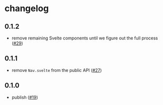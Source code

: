 # changelog

## 0.1.2

- remove remaining Svelte components until we figure out the full process
  ([#29](https://github.com/feltcoop/felt/pull/29))

## 0.1.1

- remove `Nav.svelte` from the public API
  ([#27](https://github.com/feltcoop/felt/pull/27))

## 0.1.0

- publish
  ([#19](https://github.com/feltcoop/felt/pull/19))
